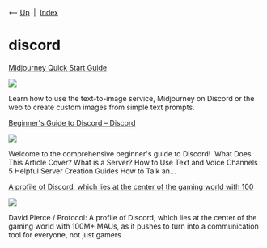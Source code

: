 <div class="nav">

⟵ [Up](index.html)  \|  [Index](index.html)

</div>

# discord

<div class="cards">

<div class="card">

<div class="card-title">

[Midjourney Quick Start
Guide](https://docs.midjourney.com/docs/quick-start)

</div>

<div class="card-image">

[![](https://cdn.document360.io/3040c2b6-fead-4744-a3a9-d56d621c6c7e/Images/Documentation/Midjourney_Social_QuickStart.png)](https://docs.midjourney.com/docs/quick-start)

</div>

Learn how to use the text-to-image service, Midjourney on Discord or the
web to create custom images from simple text prompts.

</div>

<div class="card">

<div class="card-title">

[Beginner's Guide to Discord –
Discord](https://support.discord.com/hc/en-us/articles/360045138571-Beginner-s-Guide-to-Discord)

</div>

<div class="card-image">

[![](https://support.discord.com/hc/theming_assets/01HZPN9XBJQZSPXWYYVY76TBEE)](https://support.discord.com/hc/en-us/articles/360045138571-Beginner-s-Guide-to-Discord)

</div>

Welcome to the comprehensive beginner's guide to Discord!  What Does
This Article Cover? What is a Server? How to Use Text and Voice Channels
5 Helpful Server Creation Guides How to Talk an...

</div>

<div class="card">

<div class="card-title">

[A profile of Discord, which lies at the center of the gaming world with
100](http://www.techmeme.com/201101/p6#a201101p6)

</div>

<div class="card-image">

[![](https://www.protocol.com/media-library/eyJhbGciOiJIUzI1NiIsInR5cCI6IkpXVCJ9.eyJpbWFnZSI6Imh0dHBzOi8vYXNzZXRzLnJibC5tcy8yNDYyOTc5Ny9vcmlnaW4ucG5nIiwiZXhwaXJlc19hdCI6MTYxMDQ3Nzk0N30.hdPJCdt9IMUA2V4oOVRnNLG-GAIUQWh92UqrHLShMQQ/image.png?width=980)](http://www.techmeme.com/201101/p6#a201101p6)

</div>

David Pierce / Protocol: A profile of Discord, which lies at the center
of the gaming world with 100M+ MAUs, as it pushes to turn into a
communication tool for everyone, not just gamers

</div>

</div>
